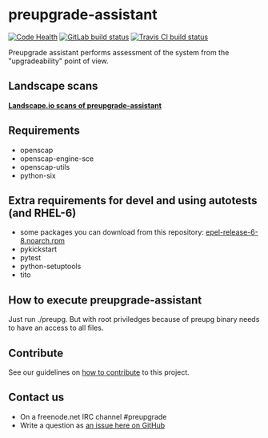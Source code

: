 # preupgrade-assistant

[![Code Health](https://landscape.io/github/phracek/preupgrade-assistant/master/landscape.svg?style=flat)](https://landscape.io/github/phracek/preupgrade-assistant/master) [![GitLab build status](https://gitlab.com/phracek/preupgrade-assistant/badges/master/build.svg)](https://gitlab.com/phracek/preupgrade-assistant/commits/master) [![Travis CI build status](https://travis-ci.org/upgrades-migrations/preupgrade-assistant.svg?branch=master)](https://travis-ci.org/upgrades-migrations/preupgrade-assistant)

Preupgrade assistant performs assessment of the system from the "upgradeability" point of view.

## Landscape scans

[**Landscape.io scans of preupgrade-assistant**](https://landscape.io/github/phracek/preupgrade-assistant/)

## Requirements

- openscap
- openscap-engine-sce
- openscap-utils
- python-six

## Extra requirements for devel and using autotests (and RHEL-6)
- some packages you can download from this repository: [epel-release-6-8.noarch.rpm](http://dl.fedoraproject.org/pub/epel/6/x86_64/epel-release-6-8.noarch.rpm)
- pykickstart
- pytest
- python-setuptools
- tito

## How to execute preupgrade-assistant

Just run ./preupg. But with root priviledges because of preupg binary needs to have an access to all files.

## Contribute

See our guidelines on [how to contribute](https://github.com/upgrades-migrations/preupgrade-assistant/wiki/Contribute) to this project.

## Contact us

- On a freenode.net IRC channel #preupgrade
- Write a question as [an issue here on GitHub](https://github.com/upgrades-migrations/preupgrade-assistant/issues/new)
